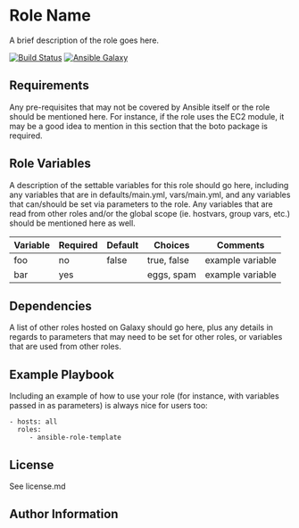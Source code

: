 Role Name
=========

A brief description of the role goes here.

[![Build Status](https://travis-ci.org/CyVerse-Ansible/ansible-role-template.svg?branch=master)](https://travis-ci.org/CyVerse-Ansible/ansible-role-template)
[![Ansible Galaxy](https://img.shields.io/badge/ansible--galaxy-name--of--my--role-blue.svg)](https://galaxy.ansible.com/CyVerse-Ansible/ansible-role-template/)


Requirements
------------

Any pre-requisites that may not be covered by Ansible itself or the role should be mentioned here. For instance, if the role uses the EC2 module, it may be a good idea to mention in this section that the boto package is required.

Role Variables
--------------

A description of the settable variables for this role should go here, including any variables that are in defaults/main.yml, vars/main.yml, and any variables that can/should be set via parameters to the role. Any variables that are read from other roles and/or the global scope (ie. hostvars, group vars, etc.) should be mentioned here as well.

| Variable                | Required | Default | Choices                   | Comments                                 |
|-------------------------|----------|---------|---------------------------|------------------------------------------|
| foo                     | no       | false   | true, false               | example variable                         |
| bar                     | yes      |         | eggs, spam                | example variable                         |

Dependencies
------------

A list of other roles hosted on Galaxy should go here, plus any details in regards to parameters that may need to be set for other roles, or variables that are used from other roles.

Example Playbook
----------------

Including an example of how to use your role (for instance, with variables passed in as parameters) is always nice for users too:

    - hosts: all
      roles:
         - ansible-role-template

License
-------

See license.md

Author Information
------------------
